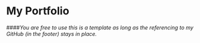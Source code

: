 # My Portfolio
####*You are free to use this is a template as long as the referencing to my GitHub (in the footer) stays in place.*
